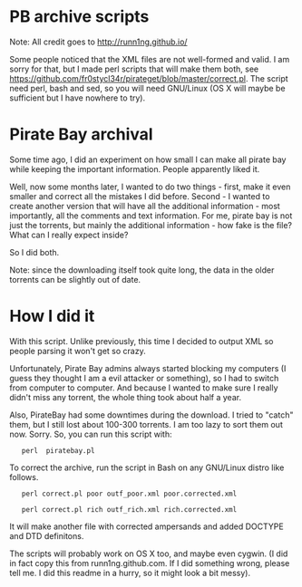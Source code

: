 PB archive scripts 
=====================
Note: All credit goes to http://runn1ng.github.io/

Some people noticed that the XML files are not well-formed and valid. I am sorry for that, but I made perl scripts that will make them both, see https://github.com/fr0stycl34r/pirateget/blob/master/correct.pl. The script need perl, bash and sed, so you will need GNU/Linux (OS X will maybe be sufficient but I have nowhere to try).

Pirate Bay archival
=====================

Some time ago, I did an experiment on how small I can make all pirate bay while keeping the important information. People apparently liked it.

Well, now some months later, I wanted to do two things - first, make it even smaller and correct all the mistakes I did before. Second - I wanted to create another version that will have all the additional information - most importantly, all the comments and text information. For me, pirate bay is not just the torrents, but mainly the additional information - how fake is the file? What can I really expect inside?

So I did both.

Note: since the downloading itself took quite long, the data in the older torrents can be slightly out of date.

How I did it
=====================

With this script. Unlike previously, this time I decided to output XML so people parsing it won't get so crazy.

Unfortunately, Pirate Bay admins always started blocking my computers (I guess they thought I am a evil attacker or something), so I had to switch from computer to computer. And because I wanted to make sure I really didn't miss any torrent, the whole thing took about half a year.

Also, PirateBay had some downtimes during the download. I tried to "catch" them, but I still lost about 100-300 torrents. I am too lazy to sort them out now. Sorry.
So, you can run this script with:
       
       perl  piratebay.pl
To correct the archive, run the script in Bash on any GNU/Linux distro like follows.

       perl correct.pl poor outf_poor.xml poor.corrected.xml

       perl correct.pl rich outf_rich.xml rich.corrected.xml
It will make another file with corrected ampersands and added DOCTYPE and DTD definitons.

The scripts will probably work on OS X too, and maybe even cygwin.
(I did in fact copy this from  runn1ng.github.com. If I did something wrong, please tell me. I did this readme in a hurry, so it might look a bit messy).
